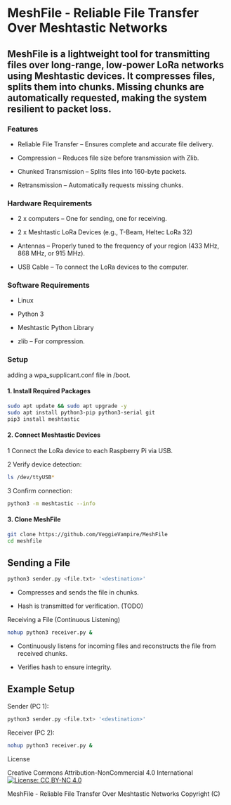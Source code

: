 # MeshFile - Reliable File Transfer Over Meshtastic Networks

## MeshFile is a lightweight tool for transmitting files over long-range, low-power LoRa networks using Meshtastic devices. It compresses files, splits them into chunks. Missing chunks are automatically requested, making the system resilient to packet loss.

### Features

* Reliable File Transfer – Ensures complete and accurate file delivery.

* Compression – Reduces file size before transmission with Zlib.

* Chunked Transmission – Splits files into 160-byte packets.

* Retransmission – Automatically requests missing chunks.

### Hardware Requirements

* 2 x computers – One for sending, one for receiving.

* 2 x Meshtastic LoRa Devices (e.g., T-Beam, Heltec LoRa 32)

* Antennas – Properly tuned to the frequency of your region (433 MHz, 868 MHz, or 915 MHz).

* USB Cable – To connect the LoRa devices to the computer.

### Software Requirements

* Linux

* Python 3

* Meshtastic Python Library

* zlib – For compression.

### Setup
 adding a wpa_supplicant.conf file in /boot.

#### 1. Install Required Packages

```bash
sudo apt update && sudo apt upgrade -y
sudo apt install python3-pip python3-serial git
pip3 install meshtastic
```

#### 2. Connect Meshtastic Devices

1 Connect the LoRa device to each Raspberry Pi via USB.

2 Verify device detection:
```bash
ls /dev/ttyUSB*
```
3 Confirm connection:
```bash
python3 -m meshtastic --info
```
#### 3. Clone MeshFile
```bash
git clone https://github.com/VeggieVampire/MeshFile
cd meshfile
```
## Sending a File
```bash
python3 sender.py <file.txt> '<destination>'
```
* Compresses and sends the file in chunks.

* Hash is transmitted for verification. (TODO)

Receiving a File (Continuous Listening)
```bash
nohup python3 receiver.py &
```
* Continuously listens for incoming files and reconstructs the file from received chunks.

* Verifies hash to ensure integrity.

## Example Setup

Sender (PC 1):
```bash
python3 sender.py <file.txt> '<destination>'
```
Receiver (PC 2):
```bash
nohup python3 receiver.py &
```
License

Creative Commons Attribution-NonCommercial 4.0 International
[![License: CC BY-NC 4.0](https://img.shields.io/badge/License-CC%20BY--NC%204.0-lightgrey.svg)](http://creativecommons.org/licenses/by-nc/4.0/)

MeshFile - Reliable File Transfer Over Meshtastic Networks
Copyright (C)

